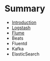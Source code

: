 # Summary

* [Introduction](README.md)
* [Logstash](logstash.md)
* [Flume](Flume.md)
* Beats
* Fluentd
* Kafka
* ElasticSearch

